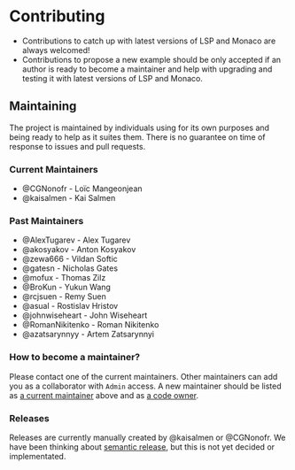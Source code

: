 # Contributing

- Contributions to catch up with latest versions of LSP and Monaco are always welcomed!
- Contributions to propose a new example should be only accepted if an author is ready to become a maintainer and help with upgrading and testing it with latest versions of LSP and Monaco.

## Maintaining

The project is maintained by individuals using for its own purposes and being ready to help as it suites them.
There is no guarantee on time of response to issues and pull requests.

### Current Maintainers

- @CGNonofr - Loïc Mangeonjean
- @kaisalmen - Kai Salmen

### Past Maintainers

- @AlexTugarev - Alex Tugarev
- @akosyakov - Anton Kosyakov
- @zewa666 - Vildan Softic
- @gatesn - Nicholas Gates
- @mofux - Thomas Zilz
- @BroKun - Yukun Wang
- @rcjsuen - Remy Suen
- @asual - Rostislav Hristov
- @johnwiseheart - John Wiseheart
- @RomanNikitenko - Roman Nikitenko
- @azatsarynnyy - Artem Zatsarynnyi

### How to become a maintainer?

Please contact one of the current maintainers. Other maintainers can add you as a collaborator with `Admin` access. A new maintainer should be listed as [a current maintainer](#current-maintainers) above and as [a code owner](.github/CODEOWNERS).

### Releases

Releases are currently manually created by @kaisalmen or @CGNonofr. We have been thinking about [semantic release](https://github.com/TypeFox/monaco-languageclient/issues/365), but this is not yet decided or implementated.
